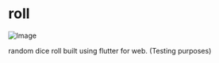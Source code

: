 # roll

![Image](https://img.shields.io/badge/Flutter-Fluter%20for%20web-blue)

random dice roll built using flutter for web. (Testing purposes)
